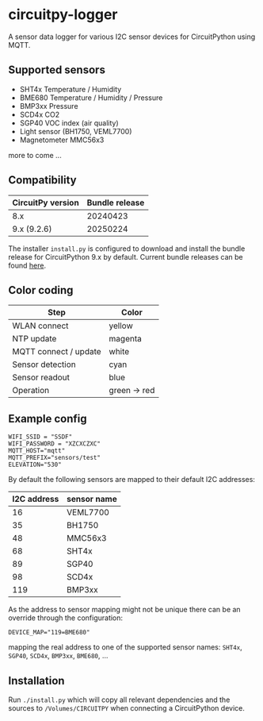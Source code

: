 # circuitpy-logger

A sensor data logger for various I2C sensor devices for CircuitPython using MQTT.

## Supported sensors

* SHT4x Temperature / Humidity
* BME680 Temperature / Humidity / Pressure
* BMP3xx Pressure
* SCD4x CO2
* SGP40 VOC index (air quality)
* Light sensor (BH1750, VEML7700)
* Magnetometer MMC56x3

more to come ...

## Compatibility

| CircuitPy version | Bundle release |
|-------------------|----------------|
| 8.x               | 20240423       |
| 9.x (9.2.6)       | 20250224       |

The installer `install.py` is configured to download and install the bundle release for CircuitPython 9.x by default. Current bundle releases can be found [here](https://github.com/adafruit/Adafruit_CircuitPython_Bundle/releases).

## Color coding

| Step                  | Color        |
|-----------------------|--------------|
| WLAN connect          | yellow       |
| NTP update            | magenta      |
| MQTT connect / update | white        |
| Sensor detection      | cyan         |
| Sensor readout        | blue         | 
| Operation             | green -> red |

## Example config

```
WIFI_SSID = "SSDF"
WIFI_PASSWORD = "XZCXCZXC"
MQTT_HOST="mqtt"
MQTT_PREFIX="sensors/test"
ELEVATION="530"
```

By default the following sensors are mapped to their default I2C addresses:

| I2C address | sensor name |
|-------------|-------------|
| 16          | VEML7700    |
| 35          | BH1750      |
| 48          | MMC56x3     |
| 68          | SHT4x       |
| 89          | SGP40       |
| 98          | SCD4x       |
| 119         | BMP3xx      |

As the address to sensor mapping might not be unique there can be an override through the configuration:

```
DEVICE_MAP="119=BME680"
```

mapping the real address to one of the supported sensor names: `SHT4x`, `SGP40`, `SCD4x`, `BMP3xx`, `BME680`, ...

## Installation

Run `./install.py` which will copy all relevant dependencies and the sources to `/Volumes/CIRCUITPY` when connecting a CircuitPython device.
